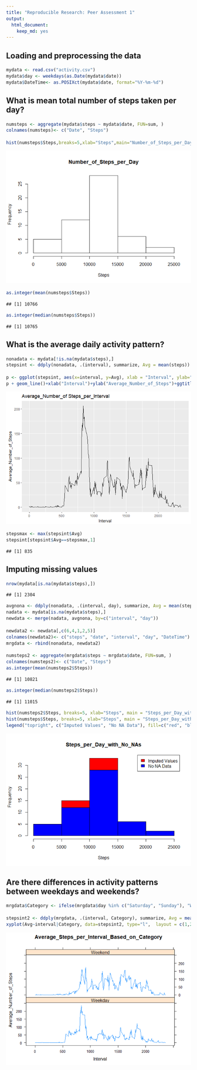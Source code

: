 ```yaml
---
title: "Reproducible Research: Peer Assessment 1"
output: 
  html_document:
    keep_md: yes
---
```



## Loading and preprocessing the data

```r
mydata <- read.csv("activity.csv")
mydata$day <- weekdays(as.Date(mydata$date))
mydata$DateTime<- as.POSIXct(mydata$date, format="%Y-%m-%d")
```

## What is mean total number of steps taken per day?

```r
numsteps <- aggregate(mydata$steps ~ mydata$date, FUN=sum, )
colnames(numsteps)<- c("Date", "Steps")

hist(numsteps$Steps,breaks=5,xlab="Steps",main="Number_of_Steps_per_Day")
```

![](unnamed-chunk-2-1.png)<!-- -->

```r
as.integer(mean(numsteps$Steps))
```

```
## [1] 10766
```

```r
as.integer(median(numsteps$Steps))
```

```
## [1] 10765
```

## What is the average daily activity pattern?

```r
nonadata <- mydata[!is.na(mydata$steps),]
stepsint <- ddply(nonadata, .(interval), summarize, Avg = mean(steps))

p <- ggplot(stepsint, aes(x=interval, y=Avg), xlab = "Interval", ylab="Average_Number_of Steps")
p + geom_line()+xlab("Interval")+ylab("Average_Number_of_Steps")+ggtitle("Average_Number_of Steps_per_Interval")
```

![](unnamed-chunk-3-1.png)<!-- -->

```r
stepsmax <- max(stepsint$Avg)
stepsint[stepsint$Avg==stepsmax,1]
```

```
## [1] 835
```

## Imputing missing values

```r
nrow(mydata[is.na(mydata$steps),])
```

```
## [1] 2304
```

```r
avgnona <- ddply(nonadata, .(interval, day), summarize, Avg = mean(steps))
nadata <- mydata[is.na(mydata$steps),]
newdata <- merge(nadata, avgnona, by=c("interval", "day"))

newdata2 <- newdata[,c(6,4,1,2,5)]
colnames(newdata2)<- c("steps", "date", "interval", "day", "DateTime")
mrgdata <- rbind(nonadata, newdata2)

numsteps2 <- aggregate(mrgdata$steps ~ mrgdata$date, FUN=sum, )
colnames(numsteps2)<- c("Date", "Steps")
as.integer(mean(numsteps2$Steps))
```

```
## [1] 10821
```

```r
as.integer(median(numsteps2$Steps))
```

```
## [1] 11015
```

```r
hist(numsteps2$Steps, breaks=5, xlab="Steps", main = "Steps_per_Day_with_No_NAs", col="Red")
hist(numsteps$Steps, breaks=5, xlab="Steps", main = "Steps_per_Day_with_No_NAs", col="Blue", add=T)
legend("topright", c("Imputed Values", "No NA Data"), fill=c("red", "blue") )
```

![](unnamed-chunk-4-1.png)<!-- -->

## Are there differences in activity patterns between weekdays and weekends?

```r
mrgdata$Category <- ifelse(mrgdata$day %in% c("Saturday", "Sunday"), "Weekend", "Weekday")

stepsint2 <- ddply(mrgdata, .(interval, Category), summarize, Avg = mean(steps))
xyplot(Avg~interval|Category, data=stepsint2, type="l",  layout = c(1,2), main="Average_Steps_per_Interval_Based_on_Category",ylab="Average_Number_of_Steps", xlab="Interval")
```

![](unnamed-chunk-5-1.png)<!-- -->

